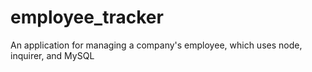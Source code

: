 # employee_tracker
An application for managing a company's employee, which uses node, inquirer, and MySQL
